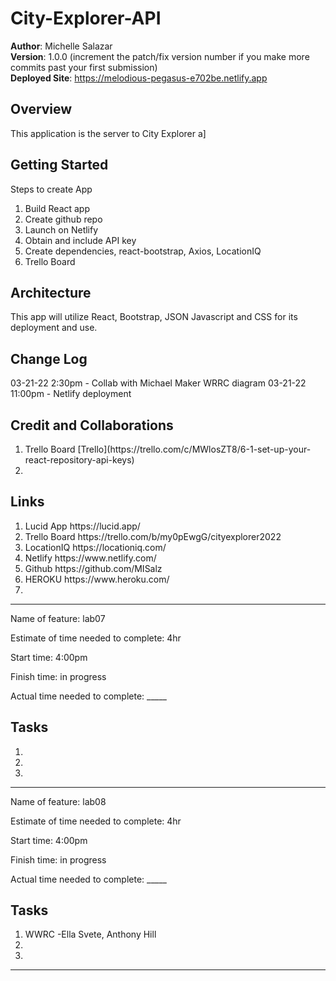 # City-Explorer-API


**Author**: Michelle Salazar   
**Version**: 1.0.0 (increment the patch/fix version number if you make more commits past your first submission)   
**Deployed Site**: https://melodious-pegasus-e702be.netlify.app   

## Overview
<!-- Provide a high level overview of what this application is and why you are building it, beyond the fact that it's an assignment for this class. (i.e. What's your problem domain?) -->
This application is the server to City Explorer a]

## Getting Started
<!-- What are the steps that a user must take in order to build this app on their own machine and get it running? -->
Steps to create App
<ol>
<li>Build React app
</li>
<li>Create github repo
</li>
<li>Launch on Netlify
</li>
<li> Obtain and include API key
</li>
<li>Create dependencies, react-bootstrap, Axios, LocationIQ 
</li>
<li>Trello Board 

</li>
</ol>

## Architecture
<!-- Provide a detailed description of the application design. What technologies (languages, libraries, etc) you're using, and any other relevant design information. -->
This app will utilize React, Bootstrap, JSON Javascript and CSS for its deployment and use.

## Change Log
<!-- Use this area to document the iterative changes made to your application as each feature is successfully implemented. Use time stamps. Here's an example:

01-01-2001 4:59pm - Application now has a fully-functional express server, with a GET route for the location resource. -->
03-21-22 2:30pm - Collab with Michael Maker WRRC diagram
03-21-22 11:00pm - Netlify deployment

## Credit and Collaborations
<!-- Give credit (and a link) to other people or resources that helped you build this application. -->
<ol>
<li>Trello Board [Trello](https://trello.com/c/MWlosZT8/6-1-set-up-your-react-repository-api-keys)
</li>
<li>
</li>
</ol>

## Links
<ol>
<li> Lucid App 
https://lucid.app/
</li>
<li> Trello Board 
https://trello.com/b/my0pEwgG/cityexplorer2022
</li>
<li> LocationIQ
https://locationiq.com/
</li>
<li> Netlify
https://www.netlify.com/
</li>
<li> Github
https://github.com/MISalz
</li>
<li> HEROKU 
https://www.heroku.com/
</li>
<li> 
</li>
</ol>

---

Name of feature: lab07

Estimate of time needed to complete: 4hr

Start time: 4:00pm

Finish time:  in progress

Actual time needed to complete: _____

## Tasks
<ol>
<li>
</li>
<li>
</li>
<li>
</li>
</ol>

---

Name of feature: lab08

Estimate of time needed to complete: 4hr

Start time: 4:00pm

Finish time:  in progress

Actual time needed to complete: _____

## Tasks
<ol>
<li> WWRC -Ella Svete, Anthony Hill
<img src ="">
</li>
<li>
</li>
<li>
</li>
</ol>

---